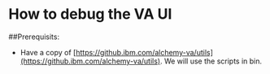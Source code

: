 # How to debug the VA UI

##Prerequisits:
* Have a copy of [https://github.ibm.com/alchemy-va/utils](https://github.ibm.com/alchemy-va/utils). We will use the scripts in bin.  
